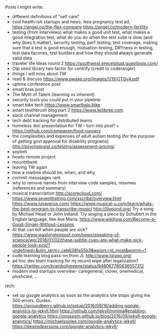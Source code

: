 Posts I might write:
- different definitions of "self care"
- cool health-ish startups and news: ikea pregnancy test ad, https://angel.co/the-flex-company https://angel.co/modern-fertility
- testing (from interviews) what makes a good unit test, what makes a good integration test, what do you do when the test suite is slow (and why does it matter), security testing, perf testing, test coverage, making sure that a test is good enough, mutuation testing, DRYness in testing, test data facories, test builders and how they should always generate valid data
- traveler life ideas round 2 https://southwest.ereceiptuat.guestlogix.com/
- Otp seed library two factor for centrify (credit to coderanger)
- things I will miss about TW
- read & discuss https://www.owasp.org/images/1/19/OTGv4.pdf
- uptime conference post
- smart bras post
- The Myth of Talent (learning vs inherent)
- security tools you could put in your pipeline
- smart bike tech  https://www.smarthalo.bike
- smart toothbrush blog part 2 https://www.kolibree.com
- slack channel management
- tech debt tracking for distributed teams
- homeless doc presentation for TW - turn into post? + https://github.com/compwron/food-runners
- the complexities and expenses of adult autism testing (for the purpose of getting govt approval for disability programs) http://psychologist.co/testing/assessment-pricing/
- soylent
- howto remote project
- mountebank
- leaving TW again
- how a readme should be, when, and why
- commit messsages rant
- why to remove names from interview code samples, resumes (references and summary)
- musical transcription http://scorecloud.com/ https://www.seventhstring.com/xscribe/overview.html https://www.lunaverus.com/ https://www.musical-u.com/learn/whats-the-best-program-to-transcribe-music/  http://lilypond.org/
Try a song by Michael Head or John Ireland. Try singing a piece by Schubert in the English language, like Ave Maria. https://www.wikihow.com/Become-a-Good-Singer-Without-Lessons
- AI that can tell when people are sick? https://www.washingtonpost.com/news/speaking-of-science/wp/2018/01/02/these-subtle-cues-are-what-make-sick-people-look-sick/?undefined=&utm_term=.ceb638fa55b3&wpisrc=nl_most&wpmm=1
- code learning blog pass-on from JL http://www.jgrasp.org/
- ad hoc dev team tracking for mj record wipe after legalization? https://twitter.com/krainboltgreene/status/948067780636557312
- modern med startups overview- caregeneral, clover, onemedical, plushcare, ...

tech:
- set up google analytics as soon as the analytics site stops giving me 500 errors. Guides: https://groundberry.github.io/setup/2016/09/16/adding-google-analytics-to-jekyll.html https://github.com/jekyll/minima#enabling-google-analytics https://ongspxm.github.io/blog/2016/09/jekyll-google-analytics/ https://michaelsoolee.com/google-analytics-jekyll/ https://desiredpersona.com/google-analytics-jekyll/
